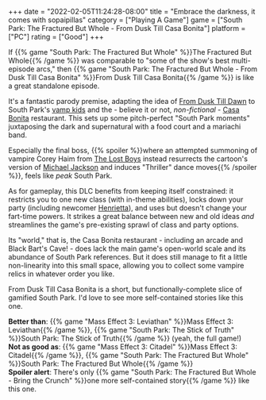 +++
date = "2022-02-05T11:24:28-08:00"
title = "Embrace the darkness, it comes with sopaipillas"
category = ["Playing A Game"]
game = ["South Park: The Fractured But Whole - From Dusk Till Casa Bonita"]
platform = ["PC"]
rating = ["Good"]
+++

If {{% game "South Park: The Fractured But Whole" %}}The Fractured But Whole{{% /game %}} was comparable to "some of the show's best multi-episode arcs," then {{% game "South Park: The Fractured But Whole - From Dusk Till Casa Bonita" %}}From Dusk Till Casa Bonita{{% /game %}} is like a great standalone episode.

It's a fantastic parody premise, adapting the idea of <a href="https://www.imdb.com/title/tt0116367/">From Dusk Till Dawn</a> to South Park's <a href="https://southpark.fandom.com/wiki/South_Park_Vampire_Society">vamp kids</a> and the - believe it or not, <i>non-fictional</i> - <a href="https://southpark.fandom.com/wiki/Casa_Bonita_(Location)">Casa Bonita</a> restaurant.  This sets up some pitch-perfect "South Park moments" juxtaposing the dark and supernatural with a food court and a mariachi band.

Especially the final boss, {{% spoiler %}}where an attempted summoning of vampire Corey Haim from <a href="https://www.imdb.com/title/tt0093437/">The Lost Boys</a> instead resurrects the cartoon's version of <a href="https://southpark.fandom.com/wiki/Michael_Jackson">Michael Jackson</a> and induces "Thriller" dance moves{{% /spoiler %}}, feels like <i>peak</i> South Park.

As for gameplay, this DLC benefits from keeping itself constrained: it restricts you to one new class (with in-theme abilities), locks down your party (including newcomer <a href="https://southpark.fandom.com/wiki/Henrietta_Biggle">Henrietta</a>), and uses but doesn't change your fart-time powers.  It strikes a great balance between new and old ideas <i>and</i> streamlines the game's pre-existing sprawl of class and party options.

Its "world," that is, the Casa Bonita restaurant - including an arcade and Black Bart's Cave! - does lack the main game's open-world scale and its abundance of South Park references.  But it does still manage to fit a little non-linearity into this small space, allowing you to collect some vampire relics in whatever order you like.

From Dusk Till Casa Bonita is a short, but functionally-complete slice of gamified South Park.  I'd love to see more self-contained stories like this one.

<b>Better than</b>: {{% game "Mass Effect 3: Leviathan" %}}Mass Effect 3: Leviathan{{% /game %}}, {{% game "South Park: The Stick of Truth" %}}South Park: The Stick of Truth{{% /game %}} (yeah, the full game!)  
<b>Not as good as</b>: {{% game "Mass Effect 3: Citadel" %}}Mass Effect 3: Citadel{{% /game %}}, {{% game "South Park: The Fractured But Whole" %}}South Park: The Fractured But Whole{{% /game %}}  
<b>Spoiler alert</b>: There's only {{% game "South Park: The Fractured But Whole - Bring the Crunch" %}}one more self-contained story{{% /game %}} like this one.
